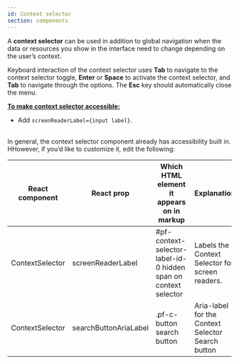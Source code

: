 ```yaml
---
id: Context selector
section: components
---
```


A **context selector** can be used in addition to global navigation when the data or resources you show in the interface need to change depending on the user’s context.

Keyboard interaction of the context selector uses **Tab** to navigate to the context selector toggle, **Enter** or **Space** to activate the context selector, and **Tab** to navigate through the options. The **Esc** key should automatically close the menu. 


<ins>**To make context selector accessible:**</ins>
- Add `screenReaderLabel={input label}`.

<br/>
In general, the context selector component already has accessibility built in. HHowever, if you’d like to customize it, edit the following:

| React component| React prop | Which HTML element it appears on in markup | Explanation | 
|---|---|---|---|
| ContextSelector | screenReaderLabel | #pf-context-selector-label-id-0 hidden span on context selector | Labels the Context Selector for screen readers. |
| ContextSelector | searchButtonAriaLabel | .pf-c-button search button | Aria-label for the Context Selector Search button |